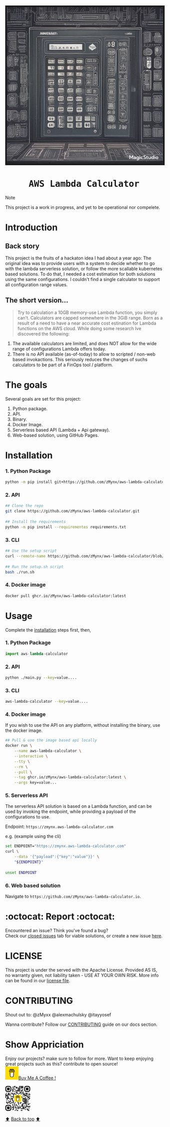 <a name="top"></a>

<p align="center">
<img src="./docs/assets/IMG_0416.PNG" alt="aws-lambda-calculator" height="500" width="500" border="5"/>
</p>
<h1 align="center"><samp> AWS Lambda Calculator</samp></h1>

> [!NOTE]
> This project is a work in progress, and yet to be operational nor compelete.

# Introduction

## Back story
This project is the fruits of a hackaton idea I had about a year ago:
The original idea was to provide users with a system to decide whether to go with the lambda serverless solution, or follow the more scallable kubernetes based solutions. To do that, I needed a cost estimation for both solutions using the same configurations. I couldn't find a single calculator to support all configuration range values.

## The short version...
> Try to calculation a 10GB memory-use Lambda function, you simply can't. Calculators are capped somewhere in the 3GiB range.
Born as a result of a need to have a near accurate cost estination for Lambda functions on the AWS cloud. While doing some research Ive discovered the following:

1. The available calculators are limited, and does NOT allow for the wide range of configurations Lambda offers today. 
2. There is no API available (as-of-today) to allow to scripted / non-web based invokactions. This seriously reduces the changes of suchs calculators to be part of a FinOps tool / platform.

# The goals
Several goals are set for this project:
1. Python package.
2. API.
3. Binary.
4. Docker Image.
5. Serverless based API (Lambda + Api gateway).
6. Web-based solution, using GitHub Pages.

# Installation
### 1. Python Package
```bash
python -m pip install git+https://github.com/zMynx/aws-lambda-calculator.git#egg=aws-lambda-calculator
```

### 2. API
```bash
## Clone the repo
git clone https://github.com/zMynx/aws-lambda-calculator.git

## Install the requirements
python -m pip install --requirementes requirements.txt
```

### 3. CLI
```bash
## Use the setup script
curl --remote-name https://github.com/zMynx/aws-lambda-calculator/blob/main/run.sh

## Run the setup.sh script
bash ./run.sh
```

### 4. Docker image
```bash
docker pull ghcr.io/zMynx/aws-lambda-calculator:latest
```

# Usage
Complete the [installation](#installation) steps first, then,

### 1. Python Package
```python
import aws-lambda-calculator
```

### 2. API
```bash
python ./main.py --key=value....
```

### 3. CLI
```bash
aws-lambda-calculator --key=value....
```

### 4. Docker image
If you wish to use the API on any platform, without installing the binary, use the docker image.
```bash
## Pull & use the image based api locally
docker run \
    --name aws-lambda-calculator \
    --interactive \
    --tty \
    --rm \
    --pull \
    --tag ghcr.io/zMynx/aws-lambda-calculator:latest \
    --args key=value...
```

### 5. Serverless API
The serverless API solution is based on a Lambda function, and can be used by invoking the endpoint, while providing a payload of the configurations to use.

Endpoint: `https://zmynx.aws-lambda-calculator.com`

e.g. (example using the cli)
```bash
set ENDPOINT="https://zmynx.aws-lambda-calculator.com"
curl \
    --data '{"payload":{"key":"value"}}' \
    "${ENDPOINT}"

unset ENDPOINT
```

### 6. Web based solution
Navigate to `https://github.com/zMynx/aws-lambda-calculator.io`.

# :octocat: Report :octocat:
Encountered an issue? Think you've found a bug?
<br>
Check our [closed issues](https://github.com/zMynx/aws-lambda-calculator/issues?q=is%3Aissue%20state%3Aclosed) tab for viable solutions,
or create a new issue [here](https://github.com/zMynx/aws-lambda-calculator/issues/new/choose).

# LICENSE
This project is under the served with the Apache License.
Provided AS IS, no warranty given, not liability taken - USE AT YOUR OWN RISK.
More info can be found in our [license file](./LICENSE).

# CONTRIBUTING

Shout out to:
@zMyxx @alexmachulsky @itayyosef

Wanna contribute? Follow our [CONTRIBUTING](./docs/CONTRIBUTING) guide on our docs section.

# Show Appriciation

Enjoy our projects? make sure to follow for more.
Want to keep enjoying great projects such as this? contribute to open source!
<br>
<a href="buymeacoffee.com/zmynx"><img src="./docs/assets/buymeacoffe-logo.png" alt="buy-me-a-coffee" style="width:42px;height:42px;">Buy Me A Coffee !</a>
<br>
<br>
<img src="./docs/assets/bmc_qr.png" alt="buy-me-a-coffee-qr-code" style="width:80px;height:80px;"></a>

[:arrow_up:](#top) [Back to top](#top) [:arrow_up:](#top)
